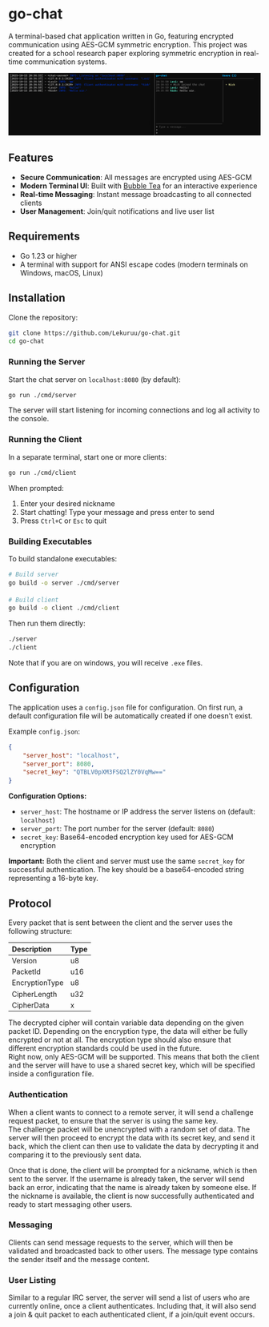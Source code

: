 # go-chat

A terminal-based chat application written in Go, featuring encrypted communication using AES-GCM symmetric encryption. This project was created for a school research paper exploring symmetric encryption in real-time communication systems.

![Example Screenshot](https://github.com/Lekuruu/go-chat/blob/main/.github/screenshot.png?raw=true)

## Features

- **Secure Communication**: All messages are encrypted using AES-GCM
- **Modern Terminal UI**: Built with [Bubble Tea](https://github.com/charmbracelet/bubbletea) for an interactive experience
- **Real-time Messaging**: Instant message broadcasting to all connected clients
- **User Management**: Join/quit notifications and live user list

## Requirements

- Go 1.23 or higher
- A terminal with support for ANSI escape codes (modern terminals on Windows, macOS, Linux)

## Installation

Clone the repository:

```bash
git clone https://github.com/Lekuruu/go-chat.git
cd go-chat
```

### Running the Server

Start the chat server on `localhost:8080` (by default):

```bash
go run ./cmd/server
```

The server will start listening for incoming connections and log all activity to the console.

### Running the Client

In a separate terminal, start one or more clients:

```bash
go run ./cmd/client
```

When prompted:
1. Enter your desired nickname
2. Start chatting! Type your message and press enter to send
3. Press `Ctrl+C` or `Esc` to quit

### Building Executables

To build standalone executables:

```bash
# Build server
go build -o server ./cmd/server

# Build client
go build -o client ./cmd/client
```

Then run them directly:
```bash
./server
./client
```

Note that if you are on windows, you will receive `.exe` files.

## Configuration

The application uses a `config.json` file for configuration.
On first run, a default configuration file will be automatically created if one doesn't exist.

Example `config.json`:
```json
{
    "server_host": "localhost",
    "server_port": 8080,
    "secret_key": "QTBLV0pXM3FSQ2lZY0VqMw=="
}
```

**Configuration Options:**
- `server_host`: The hostname or IP address the server listens on (default: `localhost`)
- `server_port`: The port number for the server (default: `8080`)
- `secret_key`: Base64-encoded encryption key used for AES-GCM encryption

**Important:** Both the client and server must use the same `secret_key` for successful authentication. The key should be a base64-encoded string representing a 16-byte key.

## Protocol

Every packet that is sent between the client and the server uses the following structure:

| Description    | Type |
|:-------------- | :--- |
| Version        | u8   |
| PacketId       | u16  |
| EncryptionType | u8   |
| CipherLength   | u32  |
| CipherData     | x    |

The decrypted cipher will contain variable data depending on the given packet ID. Depending on the encryption type, the data will either be fully encrypted or not at all. The encryption type should also ensure that different encryption standards could be used in the future.  
Right now, only AES-GCM will be supported. This means that both the client and the server will have to use a shared secret key, which will be specified inside a configuration file.

### Authentication

When a client wants to connect to a remote server, it will send a challenge request packet, to ensure that the server is using the same key.  
The challenge packet will be unencrypted with a random set of data. The server will then proceed to encrypt the data with its secret key, and send it back, which the client can then use to validate the data by decrypting it and comparing it to the previously sent data.

Once that is done, the client will be prompted for a nickname, which is then sent to the server. If the username is already taken, the server will send back an error, indicating that the name is already taken by someone else. If the nickname is available, the client is now successfully authenticated and ready to start messaging other users.

### Messaging

Clients can send message requests to the server, which will then be validated and broadcasted back to other users.
The message type contains the sender itself and the message content.

### User Listing

Similar to a regular IRC server, the server will send a list of users who are currently online, once a client authenticates. Including that, it will also send a join & quit packet to each authenticated client, if a join/quit event occurs.
